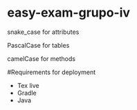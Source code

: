 # easy-exam-grupo-iv
snake_case for attributes

PascalCase for tables

camelCase for methods

#Requirements for deployment
+ Tex live
+ Gradle 
+ Java
  
